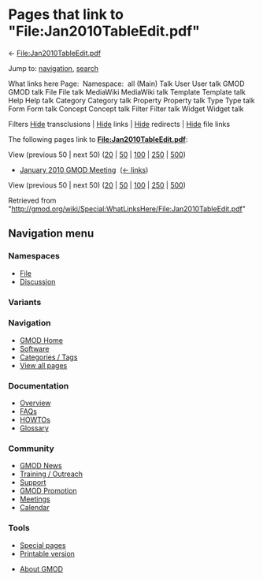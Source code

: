 <div id="mw-page-base" class="noprint">

</div>

<div id="mw-head-base" class="noprint">

</div>

<div id="content" class="mw-body" role="main">

<span id="top"></span>

<div id="mw-js-message" style="display:none;">

</div>



# <span dir="auto">Pages that link to "File:Jan2010TableEdit.pdf"</span>

<div id="bodyContent">

<div id="contentSub">

←
[File:Jan2010TableEdit.pdf](/wiki/File:Jan2010TableEdit.pdf "File:Jan2010TableEdit.pdf")

</div>

<div id="jump-to-nav" class="mw-jump">

Jump to: [navigation](#mw-navigation), [search](#p-search)

</div>

<div id="mw-content-text">

What links here Page:  Namespace:  all (Main) Talk User User talk GMOD
GMOD talk File File talk MediaWiki MediaWiki talk Template Template talk
Help Help talk Category Category talk Property Property talk Type Type
talk Form Form talk Concept Concept talk Filter Filter talk Widget
Widget talk

Filters
[Hide](/mediawiki/index.php?title=Special:WhatLinksHere/File:Jan2010TableEdit.pdf&hidetrans=1 "Special:WhatLinksHere/File:Jan2010TableEdit.pdf")
transclusions \|
[Hide](/mediawiki/index.php?title=Special:WhatLinksHere/File:Jan2010TableEdit.pdf&hidelinks=1 "Special:WhatLinksHere/File:Jan2010TableEdit.pdf")
links \|
[Hide](/mediawiki/index.php?title=Special:WhatLinksHere/File:Jan2010TableEdit.pdf&hideredirs=1 "Special:WhatLinksHere/File:Jan2010TableEdit.pdf")
redirects \|
[Hide](/mediawiki/index.php?title=Special:WhatLinksHere/File:Jan2010TableEdit.pdf&hideimages=1 "Special:WhatLinksHere/File:Jan2010TableEdit.pdf")
file links

The following pages link to
**[File:Jan2010TableEdit.pdf](/wiki/File:Jan2010TableEdit.pdf "File:Jan2010TableEdit.pdf")**:

View (previous 50 \| next 50)
([20](/mediawiki/index.php?title=Special:WhatLinksHere/File:Jan2010TableEdit.pdf&limit=20 "Special:WhatLinksHere/File:Jan2010TableEdit.pdf")
\|
[50](/mediawiki/index.php?title=Special:WhatLinksHere/File:Jan2010TableEdit.pdf&limit=50 "Special:WhatLinksHere/File:Jan2010TableEdit.pdf")
\|
[100](/mediawiki/index.php?title=Special:WhatLinksHere/File:Jan2010TableEdit.pdf&limit=100 "Special:WhatLinksHere/File:Jan2010TableEdit.pdf")
\|
[250](/mediawiki/index.php?title=Special:WhatLinksHere/File:Jan2010TableEdit.pdf&limit=250 "Special:WhatLinksHere/File:Jan2010TableEdit.pdf")
\|
[500](/mediawiki/index.php?title=Special:WhatLinksHere/File:Jan2010TableEdit.pdf&limit=500 "Special:WhatLinksHere/File:Jan2010TableEdit.pdf"))

- [January 2010 GMOD
  Meeting](/wiki/January_2010_GMOD_Meeting "January 2010 GMOD Meeting") ‎
  <span class="mw-whatlinkshere-tools">([←
  links](/mediawiki/index.php?title=Special:WhatLinksHere&target=January+2010+GMOD+Meeting "Special:WhatLinksHere"))</span>

View (previous 50 \| next 50)
([20](/mediawiki/index.php?title=Special:WhatLinksHere/File:Jan2010TableEdit.pdf&limit=20 "Special:WhatLinksHere/File:Jan2010TableEdit.pdf")
\|
[50](/mediawiki/index.php?title=Special:WhatLinksHere/File:Jan2010TableEdit.pdf&limit=50 "Special:WhatLinksHere/File:Jan2010TableEdit.pdf")
\|
[100](/mediawiki/index.php?title=Special:WhatLinksHere/File:Jan2010TableEdit.pdf&limit=100 "Special:WhatLinksHere/File:Jan2010TableEdit.pdf")
\|
[250](/mediawiki/index.php?title=Special:WhatLinksHere/File:Jan2010TableEdit.pdf&limit=250 "Special:WhatLinksHere/File:Jan2010TableEdit.pdf")
\|
[500](/mediawiki/index.php?title=Special:WhatLinksHere/File:Jan2010TableEdit.pdf&limit=500 "Special:WhatLinksHere/File:Jan2010TableEdit.pdf"))

</div>

<div class="printfooter">

Retrieved from
"<http://gmod.org/wiki/Special:WhatLinksHere/File:Jan2010TableEdit.pdf>"

</div>

<div id="catlinks" class="catlinks catlinks-allhidden">

</div>

<div class="visualClear">

</div>

</div>

</div>

<div id="mw-navigation">

## Navigation menu

<div id="mw-head">



<div id="left-navigation">

<div id="p-namespaces" class="vectorTabs" role="navigation"
aria-labelledby="p-namespaces-label">

### Namespaces

- <span id="ca-nstab-image"><a href="/wiki/File:Jan2010TableEdit.pdf" accesskey="c"
  title="View the file page [c]">File</a></span>
- <span id="ca-talk"><a
  href="/mediawiki/index.php?title=File_talk:Jan2010TableEdit.pdf&amp;action=edit&amp;redlink=1"
  accesskey="t"
  title="Discussion about the content page [t]">Discussion</a></span>

</div>

<div id="p-variants" class="vectorMenu emptyPortlet" role="navigation"
aria-labelledby="p-variants-label">

### 

### Variants[](#)

<div class="menu">

</div>

</div>

</div>

<div id="right-navigation">





</div>



</div>

</div>

</div>

<div id="mw-panel">

<div id="p-logo" role="banner">

<a href="/wiki/Main_Page"
style="background-image: url(http://gmod.org/images/GMOD-cogs.png);"
title="Visit the main page"></a>

</div>

<div id="p-Navigation" class="portal" role="navigation"
aria-labelledby="p-Navigation-label">

### Navigation

<div class="body">

- <span id="n-GMOD-Home">[GMOD Home](/wiki/Main_Page)</span>
- <span id="n-Software">[Software](/wiki/GMOD_Components)</span>
- <span id="n-Categories-.2F-Tags">[Categories /
  Tags](/wiki/Categories)</span>
- <span id="n-View-all-pages">[View all
  pages](/wiki/Special:AllPages)</span>

</div>

</div>

<div id="p-Documentation" class="portal" role="navigation"
aria-labelledby="p-Documentation-label">

### Documentation

<div class="body">

- <span id="n-Overview">[Overview](/wiki/Overview)</span>
- <span id="n-FAQs">[FAQs](/wiki/Category:FAQ)</span>
- <span id="n-HOWTOs">[HOWTOs](/wiki/Category:HOWTO)</span>
- <span id="n-Glossary">[Glossary](/wiki/Glossary)</span>

</div>

</div>

<div id="p-Community" class="portal" role="navigation"
aria-labelledby="p-Community-label">

### Community

<div class="body">

- <span id="n-GMOD-News">[GMOD News](/wiki/GMOD_News)</span>
- <span id="n-Training-.2F-Outreach">[Training /
  Outreach](/wiki/Training_and_Outreach)</span>
- <span id="n-Support">[Support](/wiki/Support)</span>
- <span id="n-GMOD-Promotion">[GMOD
  Promotion](/wiki/GMOD_Promotion)</span>
- <span id="n-Meetings">[Meetings](/wiki/Meetings)</span>
- <span id="n-Calendar">[Calendar](/wiki/Calendar)</span>

</div>

</div>

<div id="p-tb" class="portal" role="navigation"
aria-labelledby="p-tb-label">

### Tools

<div class="body">

- <span id="t-specialpages"><a href="/wiki/Special:SpecialPages" accesskey="q"
  title="A list of all special pages [q]">Special pages</a></span>
- <span id="t-print"><a
  href="/mediawiki/index.php?title=Special:WhatLinksHere/File:Jan2010TableEdit.pdf&amp;printable=yes"
  rel="alternate" accesskey="p"
  title="Printable version of this page [p]">Printable version</a></span>

</div>

</div>

</div>

</div>

<div id="footer" role="contentinfo">

- <span id="footer-places-about">[About
  GMOD](/wiki/GMOD:About "GMOD:About")</span>

<!-- -->






</div>
